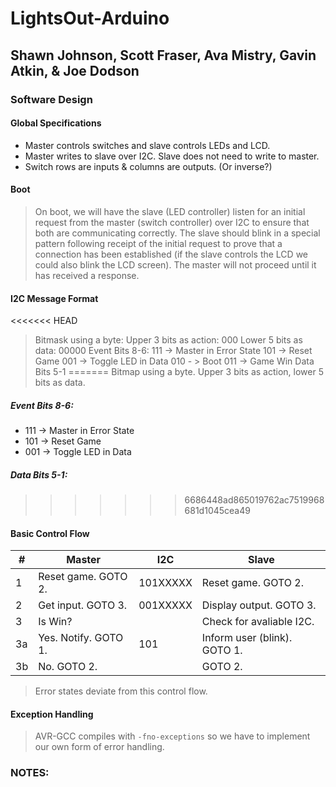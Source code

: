 # LightsOut-Arduino
## Shawn Johnson, Scott Fraser, Ava Mistry, Gavin Atkin, & Joe Dodson
### Software Design
#### Global Specifications
- Master controls switches and slave controls LEDs and LCD.
- Master writes to slave over I2C. Slave does not need to write to master.
- Switch rows are inputs & columns are outputs. (Or inverse?)
#### Boot
> On boot, we will have the slave (LED controller) listen for an initial request from the master (switch controller) over I2C to ensure that both are communicating correctly. The slave should blink in a special pattern following receipt of the initial request to prove that a connection has been established (if the slave controls the LCD we could also blink the LCD screen). The master will not proceed until it has received a response.
#### I2C Message Format
<<<<<<< HEAD
> Bitmask using a byte: Upper 3 bits as action: 000  Lower 5 bits as data: 00000
> Event Bits 8-6: 111 -> Master in Error State    101 -> Reset Game 	 001 -> Toggle LED in Data    010 - > Boot    011 -> Game Win
> Data Bits 5-1
=======
> Bitmap using a byte. Upper 3 bits as action, lower 5 bits as data.
##### Event Bits 8-6: 
* 111 -> Master in Error State 	
* 101 -> Reset Game
* 001 -> Toggle LED in Data
##### Data Bits 5-1:  
>>>>>>> 6686448ad865019762ac7519968681d1045cea49

#### Basic Control Flow
\# | Master | I2C | Slave
--- | --- | --- | ---  
1 | Reset game. GOTO 2. | 101XXXXX | Reset game. GOTO 2.
2 | Get input. GOTO 3. | 001XXXXX | Display output. GOTO 3.
3 | Is Win?	| | Check for avaliable I2C.
3a | Yes. Notify. GOTO 1. | 101 | Inform user (blink). GOTO 1.
3b | No. GOTO 2.| | GOTO 2.
> Error states deviate from this control flow.

#### Exception Handling
> AVR-GCC compiles with ```-fno-exceptions``` so we have to implement our own form of error handling.


### NOTES:
